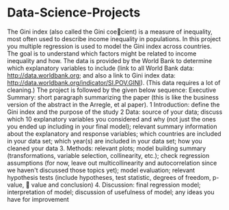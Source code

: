 # Data-Science-Projects
The Gini index (also called the Gini coecient) is a measure of inequality, most often used to
describe income inequality in populations. In this project you multiple regression is used 
to model the Gini index across countries. The goal is to understand which factors might be
related to income inequality and how. 
The data is provided by the World Bank to determine which explanatory variables to
include (link to all World Bank data: http://data.worldbank.org; and also a link to Gini
index data: http://data.worldbank.org/indicator/SI.POV.GINI). (This data requires
a lot of cleaning.)
The project is followed by the given below sequence:
Executive Summary: short paragraph summarizing the paper (this is like the business
version of the abstract in the Arregle, et al paper).
1 Introduction: define the Gini index and the purpose of the study
2 Data: source of your data; discuss which 10 explanatory variables you considered and
why (not just the ones you ended up including in your final model); relevant summary
information about the explanatory and response variables; which countries are included
in your data set; which year(s) are included in your data set; how you cleaned your
data
3. Methods: relevant plots; model building summary (transformations, variable selection,
collinearity, etc.); check regression assumptions (for now, leave out multicollinearity
and autocorrelation since we haven't discussed those topics yet); model evaluation;
relevant hypothesis tests (include hypotheses, test statistic, degrees of freedom, p-value,
 value and conclusion)
4. Discussion: final regression model; interpretation of model; discussion of usefulness of
model; any ideas you have for improvement
